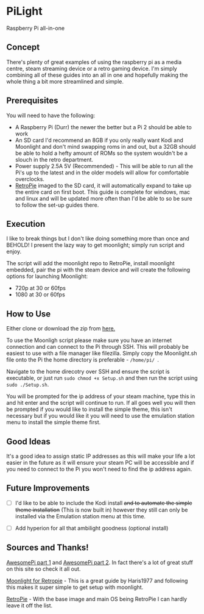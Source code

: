 # PiLight
Raspberry Pi all-in-one

## Concept

There's plenty of great examples of using the raspberry pi as a media centre, steam streaming device or a retro gaming device.
I'm simply combining all of these guides into an all in one and hopefully making the whole thing a bit more streamlined and simple.

## Prerequisites

You will need to have the following:
- A Raspberry Pi (Durr) the newer the better but a Pi 2 should be able to work
- An SD card I'd recommend an 8GB if you only really want Kodi and Moonlight and don't mind swapping roms in and out, but a 32GB should be able to hold a hefty amount of ROMs so the system wouldn't be a slouch in the retro department.
- Power supply 2.5A 5V (Recommended) - This will be able to run all the Pi's up to the latest and in the older models will allow for comfortable overclocks.
- [RetroPie](https://github.com/RetroPie/RetroPie-Setup/wiki/First-Installation) imaged to the SD card, it will automatically expand to take up the entire card on first boot. This guide is complete for windows, mac and linux and will be updated more often than I'd be able to so be sure to follow the set-up guides there.

## Execution

I like to break things but I don't like doing something more than once and BEHOLD! I present the lazy way to get moonlight; simply run script and enjoy.

The script will add the moonlight repo to RetroPie, install moonlight embedded, pair the pi with the steam device and will create the following options for launching Moonlight:

- 720p at 30 or 60fps
- 1080 at 30 or 60fps

## How to Use

Either clone or download the zip from [here.](https://github.com/mada360/PiLight/archive/master.zip)

To use the Moonligh script please make sure you have an internet connection and can connect to the Pi through SSH. This will probably be easiest to use with a file manager like filezilla. Simply copy the Moonlight.sh file onto the Pi the home directory is preferable - `/home/pi/ `.

Navigate to the home direcotry over SSH and ensure the script is executable, or just run `sudo chmod +x Setup.sh` and then run the script using `sudo ./Setup.sh`.

You will be prompted for the ip address of your steam machine, type this in and hit enter and the script will continue to run. If all goes well you will then be prompted if you would like to install the simple theme, this isn't necessary but if you would like it you will need to use the emulation station menu to install the simple theme first.

## Good Ideas
It's a good idea to assign static IP addresses as this will make your life a lot easier in the future as it will ensure your steam PC will be accessible and if you need to connect to the Pi you won't need to find the ip address again.

## Future Improvements

- [ ] I'd like to be able to include the Kodi install ~~and to automate the simple theme installation~~ (This is now built in) however they still can only be installed via the Emulation station menu at this time.

- [ ] Add hyperion for all that ambilight goodness (optional install)

## Sources and Thanks!
[AwesomePi part 1](http://awesomepi.com/diy-breath-taking-ambilight-for-your-own-tv-raspberry-pi-2-tutorial-part-1/) and [AwesomePi part 2](http://awesomepi.com/part-2-let-there-be-light-installing-ambilight-software-hyperion-in-openelec/).
In fact there's a lot of great stuff on this site so check it all out.

[Moonlight for Retropie](https://github.com/RetroPie/RetroPie-Setup/issues/1082) - This is a great guide by Haris1977 and following this makes it super simple to get setup with moonlight.

[RetroPie](https://retropie.org.uk/) - With the base image and main OS being RetroPie I can hardly leave it off the list.
